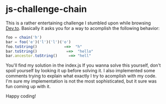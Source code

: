 # js-challenge-chain

This is a rather entertaining challenge I stumbled upon while browsing [Dev.to](https://dev.to).
Basically it asks you for a way to acomplish the following behavior:
```javascript
foo = chain('h')
bar = foo('e')('l')('l')('o')
foo.toString()            ==>  "h"
bar.toString()             ==>  "hello"
bar.ancestor.toString()     ==> "hell"
```

You'll find my solution in the index.js
If you wanna solve this yourself, don't spoil yourself by looking it up before solving it.
I also implemented some comments trying to explain what exactly I try to acomplish with my code.
I'm sure my implementation is not the most sophisticated, but it sure was fun coming up with it.

Happy coding!
